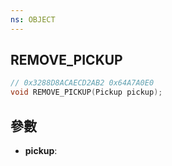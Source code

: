 ```yaml
---
ns: OBJECT
---
```

## REMOVE_PICKUP

```c
// 0x3288D8ACAECD2AB2 0x64A7A0E0
void REMOVE_PICKUP(Pickup pickup);
```


## 參數
* **pickup**: 


